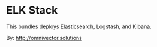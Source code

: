 # ELK Stack

This bundles deploys Elasticsearch, Logstash, and Kibana.

By: http://omnivector.solutions
